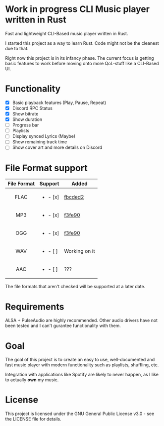 # Work in progress CLI Music player written in Rust

Fast and lightweight CLI-Based music player written in Rust.

I started this project as a way to learn Rust. Code might not be the cleanest due to that.

Right now this project is in its infancy phase. The current focus is getting basic features to work before moving onto more QoL-stuff like a CLI-Based UI.

# Functionality

- [x] Basic playback features (Play, Pause, Repeat)
- [x] Discord RPC Status
- [x] Show bitrate
- [x] Show duration
- [ ] Progress bar 
- [ ] Playlists
- [ ] Display synced Lyrics (Maybe)
- [ ] Show remaining track time
- [ ] Show cover art and more details on Discord

# File Format support

| File Format 	| Support                  	| Added 	|
|:-----------:	|--------------------------	|-------	|
| FLAC        	| <ul><li>- [x] </li></ul> 	| [fbcded2](https://github.com/thatrtxdude/RustMusicCLI/commit/fbcded2bcd255a475414b296ff4e77911d27fc58) 	|
| MP3         	| <ul><li>- [x] </li></ul> 	| [f3fe90](https://github.com/thatrtxdude/RustMusicCLI/commit/f3fe90f0fdf36dd9e3479a0c87371b2313aeff10) |
| OGG         	| <ul><li>- [x] </li></ul> 	| [f3fe90](https://github.com/thatrtxdude/RustMusicCLI/commit/f3fe90f0fdf36dd9e3479a0c87371b2313aeff10) |
| WAV         	| <ul><li>- [ ] </li></ul> 	|     Working on it |
| AAC         	| <ul><li>- [ ] </li></ul> 	|     ???  	|


The file formats that aren't checked will be supported at a later date.

# Requirements

ALSA + PulseAudio are highly recommended.
Other audio drivers have not been tested and I can't gurantee functionality with them.

# Goal

The goal of this project is to create an easy to use, well-documented and fast music player with modern functionality such as playlists, shuffling, etc.

Integration with applications like Spotify are likely to never happen, as I like to actually **own** my music.

# License

This project is licensed under the GNU General Public License v3.0 - see the LICENSE file for details.
